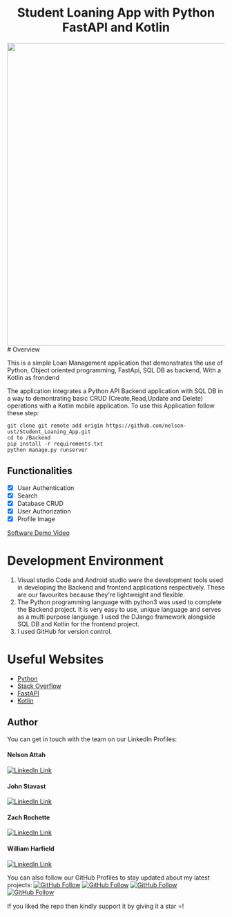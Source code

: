 <h1 align="center">Student Loaning App with Python FastAPI and Kotlin</h1>
<a href="#">
  <div align="center">
    <img src="screenshot.png" width='700'/>
  </div>
</a>
# Overview

This is a simple Loan Management application that demonstrates the use of Python, Object oriented programming, FastApi, SQL DB as backend, With a Kotlin as frondend


The application integrates a Python API Backend application with  SQL DB in a way to demontrating basic CRUD (Create,Read,Update and Delete) operations with a Kotlin mobile application.
To use this Application follow these step: 

```
git clone git remote add origin https://github.com/nelson-ust/Student_Loaning_App.git
cd to /Backend
pip install -r requirements.txt
python manage.py runserver
```


## Functionalities
- [x] User Authentication
- [x] Search
- [x] Database CRUD
- [x] User Authorization
- [x] Profile Image

[Software Demo Video](http://youtube.link.goes.here)

# Development Environment

1. Visual studio Code and Android studio were the development tools used in developing the Backend and frontend applications respectively. These are our favourites because they're lightweight and flexible. 
2. The Python programming language with python3 was used to complete the Backend project. It is very easy to use,  unique language and serves as a multi purpose language. I used the DJango framework alongside SQL DB and Kotlin for the frontend project.
3. I used GitHub for version control. 


# Useful Websites

* [Python](https://docs.python.org/3/)
* [Stack Overflow](https://stackoverflow.com/)
* [FastAPI](https://fastapi.tiangolo.com/)
* [Kotlin](https://kotlinlang.org/docs/home.html)


## Author
You can get in touch with the team on our LinkedIn Profiles:

#### Nelson Attah
[![LinkedIn Link](https://img.shields.io/badge/Connect-Nelson-blue.svg?logo=linkedin&longCache=true&style=social&label=Connect
)](https://www.linkedin.com/in/nelson-attah-25330660/)

#### John Stavast
[![LinkedIn Link](https://img.shields.io/badge/Connect-John-blue.svg?logo=linkedin&longCache=true&style=social&label=Connect
)](https://www.linkedin.com/in/nelson-attah-25330660/)

#### Zach Rochette
[![LinkedIn Link](https://img.shields.io/badge/Connect-Zack-blue.svg?logo=linkedin&longCache=true&style=social&label=Connect
)](https://www.linkedin.com/in/zach-rochette/)

#### William Harfield
[![LinkedIn Link](https://img.shields.io/badge/Connect-William-blue.svg?logo=linkedin&longCache=true&style=social&label=Connect
)](https://www.linkedin.com/in/nelson-attah-25330660/)

You can also follow our GitHub Profiles to stay updated about my latest projects: [![GitHub Follow](https://img.shields.io/badge/Connect-nelson-blue.svg?logo=Github&longCache=true&style=social&label=Follow)](https://github.com/nelson-ust)
[![GitHub Follow](https://img.shields.io/badge/Connect-John-blue.svg?logo=Github&longCache=true&style=social&label=Follow)](https://github.com/nelson-ust)
[![GitHub Follow](https://img.shields.io/badge/Connect-Zack-blue.svg?logo=Github&longCache=true&style=social&label=Follow)](https://github.com/nelson-ust)
[![GitHub Follow](https://img.shields.io/badge/Connect-William-blue.svg?logo=Github&longCache=true&style=social&label=Follow)](https://github.com/nelson-ust)

If you liked the repo then kindly support it by giving it a star ⭐!

